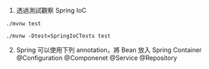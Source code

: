 1. 透過測試觀察 Spring IoC
```Gherkin=
./mvnw test
```
```Gherkin=
./mvnw -Dtest=SpringIoCTests test
```
2. Spring 可以使用下列 annotation，將 Bean 放入 Spring Container
@Configuration
@Componenet
@Service
@Repository   

